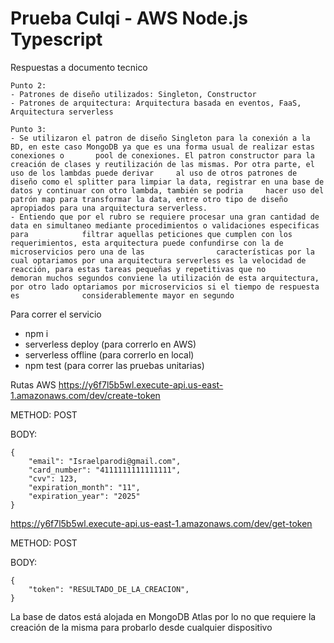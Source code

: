 # Prueba Culqi - AWS Node.js Typescript

Respuestas a documento tecnico

    Punto 2:
    - Patrones de diseño utilizados: Singleton, Constructor
    - Patrones de arquitectura: Arquitectura basada en eventos, FaaS, Arquitectura serverless
    
    Punto 3:
    - Se utilizaron el patron de diseño Singleton para la conexión a la BD, en este caso MongoDB ya que es una forma usual de realizar estas conexiones o       pool de conexiones. El patron constructor para la creación de clases y reutilización de las mismas. Por otra parte, el uso de los lambdas puede derivar     al uso de otros patrones de diseño como el splitter para limpiar la data, registrar en una base de datos y continuar con otro lambda, también se podria     hacer uso del patrón map para transformar la data, entre otro tipo de diseño apropiados para una arquitectura serverless.
    - Entiendo que por el rubro se requiere procesar una gran cantidad de data en simultaneo mediante procedimientos o validaciones especificas para            filtrar aquellas peticiones que cumplen con los requerimientos, esta arquitectura puede confundirse con la de microservicios pero una de las                características por la cual optariamos por una arquitectura serverless es la velocidad de reacción, para estas tareas pequeñas y repetitivas que no        demoran muchos segundos conviene la utilización de esta arquitectura, por otro lado optariamos por microservicios si el tiempo de respuesta es              considerablemente mayor en segundo
    
Para correr el servicio
- npm i
- serverless deploy (para correrlo en AWS)
- serverless offline (para correrlo en local)
- npm test (para correr las pruebas unitarias)

Rutas AWS
https://y6f7l5b5wl.execute-api.us-east-1.amazonaws.com/dev/create-token

METHOD: POST

BODY: 

    {
        "email": "Israelparodi@gmail.com",
        "card_number": "4111111111111111",
        "cvv": 123,
        "expiration_month": "11",
        "expiration_year": "2025"
    }
    
https://y6f7l5b5wl.execute-api.us-east-1.amazonaws.com/dev/get-token

METHOD: POST

BODY: 

    {
        "token": "RESULTADO_DE_LA_CREACION",
    }

La base de datos está alojada en MongoDB Atlas por lo no que requiere la creación de la misma para probarlo desde cualquier dispositivo
    

